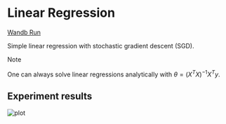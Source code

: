 # Linear Regression

[Wandb Run](https://wandb.ai/chnyutao/mlax/runs/pqmld67e)

Simple linear regression with stochastic gradient descent (SGD).

> [!NOTE]
> One can always solve linear regressions analytically with $\theta=(X^TX)^{-1}X^Ty$.

## Experiment results

![plot](https://github.com/user-attachments/assets/41f43d9a-64e0-404f-86b2-dd2d7f766813)
